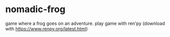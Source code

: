 # nomadic-frog
game where a frog goes on an adventure. play game with ren'py (download with https://www.renpy.org/latest.html)
